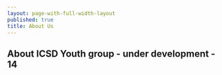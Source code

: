 ```yaml
---
layout: page-with-full-width-layout
published: true
title: About Us
---
```


## About ICSD Youth group - under development - 14

<style>
  .img {
  	width: 100%;
    padding-top: 75%;
    background-position: 50% 50%;
    background-repeat: no-repeat;
    background-size: cover;
  }
  .gallery-image {
  	padding-top: 3px;
    padding-bottom: 3px;
  }
</style>

<div class="row">
  <div class="col-3 gallery-image">
    <a href="{{site.baseurl}}/media/nextgen-img-1.jpg"><div class="img" style="background-image: url('/media/nextgen-img-1.jpg')"></div></a>
  </div>
  <div class="col-3 gallery-image">
    <a href="{{site.baseurl}}/media/nextgen-img-2.jpg"><div class="img" style="background-image: url('/media/nextgen-img-2.jpg');"></div></a>
  </div>
  <div class="col-3 gallery-image">
    <a href="{{site.baseurl}}/media/nextgen-img-3.jpg"><div class="img" style="background-image: url('/media/nextgen-img-3.jpg')"></div></a>
  </div>
  <div class="col-3 gallery-image">
    <a href="{{site.baseurl}}/media/nextgen-img-4.JPG"><div class="img" style="background-image: url('/media/nextgen-img-4.JPG')"></div></a>
  </div>
  <div class="col-3 gallery-image">
    <a href="{{site.baseurl}}/media/nextgen-img-5.jpg"><div class="img" style="background-image: url('/media/nextgen-img-5.jpg')"></div></a>
  </div>
  <div class="col-3 gallery-image">
    <a href="{{site.baseurl}}/media/nextgen-img-6.jpg"><div class="img" style="background-image: url('/media/nextgen-img-6.jpg');"></div></a>
  </div>
  <div class="col-3 gallery-image">
    <a href="{{site.baseurl}}/media/nextgen-img-7.JPG"><div class="img" style="background-image: url('/media/nextgen-img-7.JPG')"></div></a>
  </div>
  <div class="col-3 gallery-image">
    <a href="{{site.baseurl}}/media/nextgen-img-8.JPG"><div class="img" style="background-image: url('/media/nextgen-img-8.JPG')"></div></a>
  </div>
  <div class="col-3 gallery-image">
    <a href="{{site.baseurl}}/media/nextgen-img-9.JPG"><div class="img" style="background-image: url('/media/nextgen-img-9.JPG')"></div>
  </div>
  <div class="col-3 gallery-image">
    <a href="{{site.baseurl}}/media/nextgen-img-10.JPG"><div class="img" style="background-image: url('/media/nextgen-img-10.JPG');"></div></a>
  </div>
  <div class="col-3 gallery-image">
    <a href="{{site.baseurl}}/media/nextgen-img-11.JPG"><div class="img" style="background-image: url('/media/nextgen-img-11.JPG')"></div></a>
  </div>
  <div class="col-3 gallery-image">
    <a href="{{site.baseurl}}/media/nextgen-img-12.JPG"><div class="img" style="background-image: url('/media/nextgen-img-12.JPG')"></div></a>
  </div>
  <div class="col-3 gallery-image">
    <a href="{{site.baseurl}}/media/nextgen-img-13.jpg"><div class="img" style="background-image: url('/media/nextgen-img-13.jpg')"></div></a>
  </div>
  <div class="col-3 gallery-image">
    <a href="{{site.baseurl}}/media/nextgen-img-14.jpg"><div class="img" style="background-image: url('/media/nextgen-img-14.jpg');"></div></a>
  </div>
  <div class="col-3 gallery-image">
    <a href="{{site.baseurl}}/media/nextgen-img-15.jpg"><div class="img" style="background-image: url('/media/nextgen-img-15.jpg')"></div></a>
  </div>
  <div class="col-3 gallery-image">
    <a href="{{site.baseurl}}/media/nextgen-img-16.jpg"><div class="img" style="background-image: url('/media/nextgen-img-16.jpg')"></div></a>
  </div>
</div>


Enter text in [Markdown](http://daringfireball.net/projects/markdown/). Use the toolbar above, or click the **?** button for formatting help.
